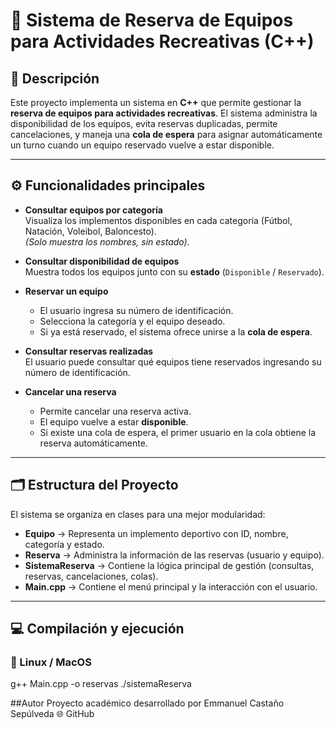 # 🎯 Sistema de Reserva de Equipos para Actividades Recreativas (C++)

## 📌 Descripción  
Este proyecto implementa un sistema en **C++** que permite gestionar la **reserva de equipos para actividades recreativas**. 
El sistema administra la disponibilidad de los equipos, evita reservas duplicadas, permite cancelaciones, y maneja una **cola de espera** para asignar automáticamente un turno cuando un equipo reservado vuelve a estar disponible.  

---

## ⚙️ Funcionalidades principales  
- **Consultar equipos por categoría**  
  Visualiza los implementos disponibles en cada categoría (Fútbol, Natación, Voleibol, Baloncesto).  
  _(Solo muestra los nombres, sin estado)._  

- **Consultar disponibilidad de equipos**  
  Muestra todos los equipos junto con su **estado** (`Disponible` / `Reservado`).  

- **Reservar un equipo**  
  - El usuario ingresa su número de identificación.  
  - Selecciona la categoría y el equipo deseado.  
  - Si ya está reservado, el sistema ofrece unirse a la **cola de espera**.  

- **Consultar reservas realizadas**  
  El usuario puede consultar qué equipos tiene reservados ingresando su número de identificación.  

- **Cancelar una reserva**  
  - Permite cancelar una reserva activa.  
  - El equipo vuelve a estar **disponible**.  
  - Si existe una cola de espera, el primer usuario en la cola obtiene la reserva automáticamente.  

---

## 🗂️ Estructura del Proyecto  
El sistema se organiza en clases para una mejor modularidad:  

- **Equipo** → Representa un implemento deportivo con ID, nombre, categoría y estado.  
- **Reserva** → Administra la información de las reservas (usuario y equipo).  
- **SistemaReserva** → Contiene la lógica principal de gestión (consultas, reservas, cancelaciones, colas).  
- **Main.cpp** → Contiene el menú principal y la interacción con el usuario.  

---

## 💻 Compilación y ejecución  

### 🔹 Linux / MacOS  
g++ Main.cpp -o reservas
./sistemaReserva

##Autor
Proyecto académico desarrollado por Emmanuel Castaño Sepúlveda
🌐 GitHub


